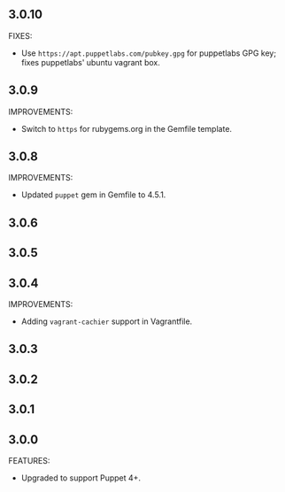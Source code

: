 ## 3.0.10

FIXES:

  * Use `https://apt.puppetlabs.com/pubkey.gpg` for puppetlabs GPG key; fixes puppetlabs' ubuntu vagrant box.

## 3.0.9

IMPROVEMENTS:

  * Switch to `https` for rubygems.org in the Gemfile template.

## 3.0.8

IMPROVEMENTS:

  * Updated `puppet` gem in Gemfile to 4.5.1.

## 3.0.6
## 3.0.5
## 3.0.4

IMPROVEMENTS:

  * Adding `vagrant-cachier` support in Vagrantfile.

## 3.0.3

## 3.0.2

## 3.0.1

## 3.0.0

FEATURES:

  * Upgraded to support Puppet 4+.
